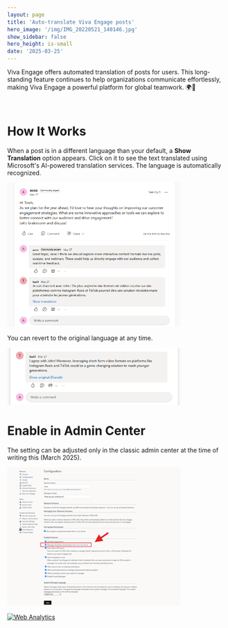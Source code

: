 ```yaml
---
layout: page
title: 'Auto-translate Viva Engage posts'
hero_image: '/img/IMG_20220521_140146.jpg'
show_sidebar: false
hero_height: is-small
date: '2025-03-25'
---
```


Viva Engage offers automated translation of posts for users. This long-standing feature continues to help organizations communicate effortlessly, making Viva Engage a powerful platform for global teamwork. 🌍💬

<br/>

# How It Works
When a post is in a different language than your default, a **Show Translation** option appears.
Click on it to see the text translated using Microsoft's AI-powered translation services. The language is automatically recognized.


<img src="/articles/img/vetranslate1.png" width="400">


You can revert to the original language at any time.

<img src="/articles/img/vetranslate2.png" width="400">

<br/>

# Enable in Admin Center

The setting can be adjusted only in the classic admin center at the time of writing this (March 2025).

<img src="/articles/img/vetranslate.png" width="400">










<!-- Default Statcounter code for VE - all
https://powershellscripts.github.io/articles/en/Viva/leavecommunity/
-->
<script type="text/javascript">
var sc_project=13108553; 
var sc_invisible=1; 
var sc_security="3592e88b"; 
var sc_client_storage="disabled"; 
</script>
<script type="text/javascript"
src="https://www.statcounter.com/counter/counter.js"
async></script>
<noscript><div class="statcounter"><a title="Web Analytics"
href="https://statcounter.com/" target="_blank"><img
class="statcounter"
src="https://c.statcounter.com/13108553/0/3592e88b/1/"
alt="Web Analytics"
referrerPolicy="no-referrer-when-downgrade"></a></div></noscript>
<!-- End of Statcounter Code -->